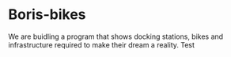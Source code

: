 # Boris-bikes

We are buidling a program that shows docking stations, bikes and infrastructure required to make their dream a reality. Test